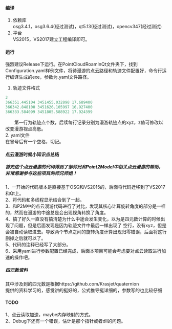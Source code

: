 #### 编译 ####
1. 依赖库  
osg3.4.1，osg3.6.4(经过测试)，qt5.13(经过测试)，opencv347(经过测试)
2. 平台  
VS2015，VS2017建立工程编译即可。
#### 运行 ####  
强烈建议Release下运行。在PointCloudRoamInQt文件夹下，找到Configuration.yaml样例文件，将待漫游的点云路径和轨迹文件配置好，命令行运行编译生成的exe，参数为.yaml文件路径。
1. 轨迹文件格式
``` C++
3 
366351.445104 3451455.032898 17.689400
366342.848100 3451626.105997 16.927400
366333.584099 3451805.588922 17.924399
```
&emsp;&emsp;第一行为轨迹点个数，后续每行记录分别为漫游轨迹点的xyz，z值可修改以改变漫游视点高低。   
2. yaml文件   
在冒号后有一个空格，切记。
#### 点云漫游时候小知识点总结 ####
##### 首先这个点云漫游的代码得到了邹师兄和Point2Model中相关点云漫游的帮助，非常感谢参与这些项目的师兄师姐！ #####
1、一开始的代码版本是直接基于OSG和VS2015的，后面将代码迁移到了VS2017和Qt上。   
2、将代码和多线程显示结合到了一起。   
3、和P2M中的点云漫游代码进行了对比，发现其核心计算旋转角度的部分是一样的，然而在漫游的中途总是会出现视角转换了角度。   
4、搞了好久一直没有搞清楚为什么中途会发生变化，以为是四元数计算的时候出现了问题，但是后面发现是因为轨迹文件中最后一样出现了
空行，没有xyz，但是会被自动读取进去。导致两个节点之间的旋转角度计算出现归零错误，后面将这行删掉之后就可以了。   
5、代码的注释已经写了大部分。   
6、采用yaml进行参数配置已经完成，后面本项目可能会考虑要对点云读取进行加速的操作吧。
##### 四元数资料 #####
其中涉及到的四元数是根据https://github.com/Krasjet/quaternion   
提供的资料学习的，感觉讲的挺好的，公式推导挺详细的，参数写的也比较仔细
#### TODO ####
1、点云读取加速，maybe内存映射的方式。    
2、Debug下还有一个错误，估计是那个指针或者dll的问题。
